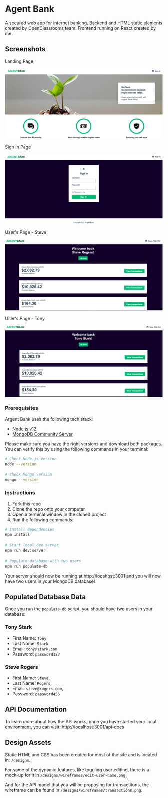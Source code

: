 <h1>Agent Bank</h1>

A secured web app for internet banking. Backend and HTML static elements created by OpenClassrooms team. Frontend running on React created by me.

<h2>Screenshots</h2>

 Landing Page
  
  ![](https://github.com/lukablasi/AgentBank/blob/master/screenshots/mainpage.PNG)
  
  Sign In Page
  
  ![](https://github.com/lukablasi/AgentBank/blob/master/screenshots/signin.PNG)
  
  User's Page - Steve
  
  ![](https://github.com/lukablasi/AgentBank/blob/master/screenshots/stevepage.PNG)
  
  User's Page - Tony
  
  ![](https://github.com/lukablasi/AgentBank/blob/master/screenshots/tonypage.PNG)

### Prerequisites

Argent Bank uses the following tech stack:

- [Node.js v12](https://nodejs.org/en/)
- [MongoDB Community Server](https://www.mongodb.com/try/download/community)

Please make sure you have the right versions and download both packages. You can verify this by using the following commands in your terminal:

```bash
# Check Node.js version
node --version

# Check Mongo version
mongo --version
```

### Instructions

1. Fork this repo
1. Clone the repo onto your computer
1. Open a terminal window in the cloned project
1. Run the following commands:

```bash
# Install dependencies
npm install

# Start local dev server
npm run dev:server

# Populate database with two users
npm run populate-db
```

Your server should now be running at http://locahost:3001 and you will now have two users in your MongoDB database!

## Populated Database Data

Once you run the `populate-db` script, you should have two users in your database:

### Tony Stark

- First Name: `Tony`
- Last Name: `Stark`
- Email: `tony@stark.com`
- Password: `password123`

### Steve Rogers

- First Name: `Steve`,
- Last Name: `Rogers`,
- Email: `steve@rogers.com`,
- Password: `password456`

## API Documentation

To learn more about how the API works, once you have started your local environment, you can visit: http://localhost:3001/api-docs

## Design Assets

Static HTML and CSS has been created for most of the site and is located in: `/designs`.

For some of the dynamic features, like toggling user editing, there is a mock-up for it in `/designs/wireframes/edit-user-name.png`.

And for the API model that you will be proposing for transactitons, the wireframe can be found in `/designs/wireframes/transactions.png`.
